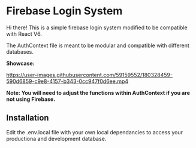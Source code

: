 # Firebase Login System

Hi there! This is a simple firebase login system modified to be compatible with React V6. 

The AuthContext file is meant to be modular and compatible with different databases. 

**Showcase:**

https://user-images.githubusercontent.com/59159552/180328459-590d6859-c9e8-4157-b343-0cc947f0d6ee.mp4

**Note: You will need to adjust the functions within AuthContext if you are not using Firebase.**

## Installation

Edit the .env.local file with your own local dependancies to access your productiona and development database. 

